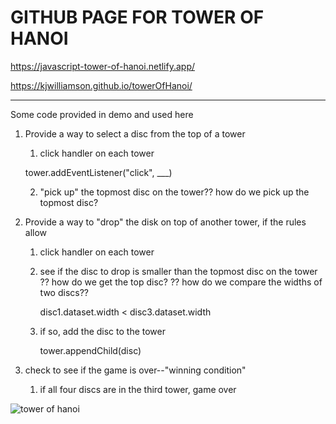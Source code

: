 # GITHUB PAGE FOR TOWER OF HANOI

https://javascript-tower-of-hanoi.netlify.app/

https://kjwilliamson.github.io/towerOfHanoi/

***********************************************
Some code provided in demo and used here

1. Provide a way to select a disc from the top of a tower
    1. click handler on each tower

      tower.addEventListener("click", ___) 

    2. "pick up" the topmost disc on the tower??
    how do we pick up the topmost disc?
2. Provide a way to "drop" the disk on top of another tower, if     the rules allow  
    1. click handler on each tower
    2. see if the disc to drop is smaller than the topmost disc
    on the tower
    ?? how do we get the top disc?
    ?? how do we compare the widths of two discs??

          disc1.dataset.width < disc3.dataset.width

    3. if so, add the disc to the tower

          tower.appendChild(disc)  
          
3. check to see if the game is over--"winning condition"
    1. if all four discs are in the third tower, game over

![tower of hanoi](https://user-images.githubusercontent.com/24884380/161317863-4221c03d-425b-46f9-95dc-5f0160878b6c.jpeg)
